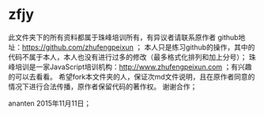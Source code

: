 # zfjy
此文件夹下的所有资料都属于珠峰培训所有，有异议者请联系原作者 github地址：https://github.com/zhufengpeixun  ；
本人只是练习github的操作，其中的代码不属于本人，本人也没有进行过多的修改（最多格式化排列和加上分号）；
珠峰培训是一家JavaScript培训机构：http://www.zhufengpeixun.com  ；有兴趣的可以去看看。
希望fork本文件夹的人，保证次md文件说明，且在原作者同意的情况下进行合法传播，原作者保留代码的著作权。
谢谢合作；

ananten 
2015年11月11日；
